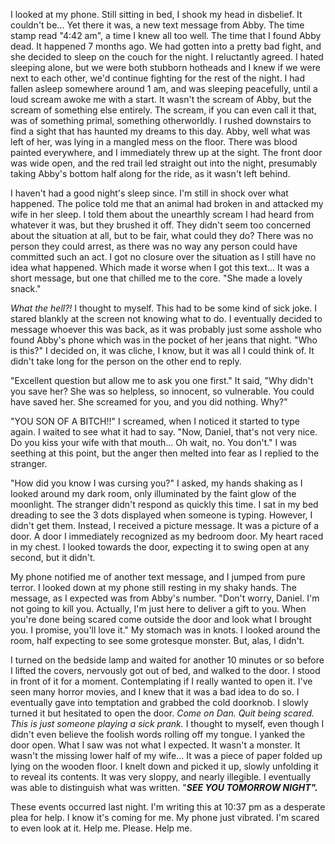 I looked at my phone. Still sitting in bed, I shook my head in disbelief. It couldn't be... Yet there it was, a new text message from Abby. The time stamp read "4:42 am", a time I knew all too well. The time that I found Abby dead. It happened 7 months ago. We had gotten into a pretty bad fight, and she decided to sleep on the couch for the night. I reluctantly agreed. I hated sleeping alone, but we were both stubborn hotheads and I knew if we were next to each other, we'd continue fighting for the rest of the night. I had fallen asleep somewhere around 1 am, and was sleeping peacefully, until a loud scream awoke me with a start. It wasn't the scream of Abby, but the scream of something else entirely. The scream, if you can even call it that, was of something primal, something otherworldly. I rushed downstairs to find a sight that has haunted my dreams to this day. Abby, well what was left of her, was lying in a mangled mess on the floor. There was blood painted everywhere, and I immediately threw up at the sight. The front door was wide open, and the red trail led straight out into the night, presumably taking Abby's bottom half along for the ride, as it wasn't left behind.

I haven't had a good night's sleep since. I'm still in shock over what happened. The police told me that an animal had broken in and attacked my wife in her sleep. I told them about the unearthly scream I had heard from whatever it was, but they brushed it off. They didn't seem too concerned about the situation at all, but to be fair, what could they do? There was no person they could arrest, as there was no way any person could have committed such an act. I got no closure over the situation as I still have no idea what happened. Which made it worse when I got this text... It was a short message, but one that chilled me to the core. "She made a lovely snack."

*What the hell?!* I thought to myself. This had to be some kind of sick joke. I stared blankly at the screen not knowing what to do. I eventually decided to message whoever this was back, as it was probably just some asshole who found Abby's phone which was in the pocket of her jeans that night. "Who is this?" I decided on, it was cliche, I know, but it was all I could think of. It didn't take long for the person on the other end to reply.

"Excellent question but allow me to ask you one first." It said, "Why didn't you save her? She was so helpless, so innocent, so vulnerable. You could have saved her. She screamed for you, and you did nothing. Why?"

"YOU SON OF A BITCH!!" I screamed, when I noticed it started to type again. I waited to see what it had to say. "Now, Daniel, that's not very nice. Do you kiss your wife with that mouth... Oh wait, no. You don't." I was seething at this point, but the anger then melted into fear as I replied to the stranger.

"How did you know I was cursing you?" I asked, my hands shaking as I looked around my dark room, only illuminated by the faint glow of the moonlight. The stranger didn't respond as quickly this time. I sat in my bed dreading to see the 3 dots displayed when someone is typing. However, I didn't get them. Instead, I received a picture message. It was a picture of a door. A door I immediately recognized as my bedroom door. My heart raced in my chest. I looked towards the door, expecting it to swing open at any second, but it didn't.

My phone notified me of another text message, and I jumped from pure terror. I looked down at my phone still resting in my shaky hands. The message, as I expected was from Abby's number. "Don't worry, Daniel. I'm not going to kill you. Actually, I'm just here to deliver a gift to you. When you're done being scared come outside the door and look what I brought you. I promise, you'll love it." My stomach was in knots. I looked around the room, half expecting to see some grotesque monster. But, alas, I didn't.

I turned on the bedside lamp and waited for another 10 minutes or so before I lifted the covers, nervously got out of bed, and walked to the door. I stood in front of it for a moment. Contemplating if I really wanted to open it. I've seen many horror movies, and I knew that it was a bad idea to do so. I eventually gave into temptation and grabbed the cold doorknob. I slowly turned it but hesitated to open the door. *Come on Dan. Quit being scared. This is just someone playing a sick prank.* I thought to myself, even though I didn't even believe the foolish words rolling off my tongue. I yanked the door open. What I saw was not what I expected. It wasn't a monster. It wasn't the missing lower half of my wife... It was a piece of paper folded up lying on the wooden floor. I knelt down and picked it up, slowly unfolding it to reveal its contents. It was very sloppy, and nearly illegible. I eventually was able to distinguish what was written. "***SEE YOU TOMORROW NIGHT".***

These events occurred last night. I'm writing this at 10:37 pm as a desperate plea for help. I know it's coming for me. My phone just vibrated. I'm scared to even look at it. Help me. Please. Help me.